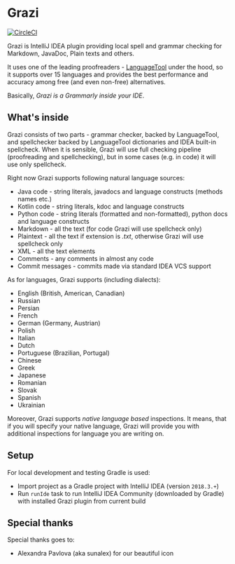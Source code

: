 # Grazi

[![CircleCI](https://circleci.com/gh/TanVD/Grazi.svg?style=svg)](https://circleci.com/gh/TanVD/Grazi)

Grazi is IntelliJ IDEA plugin providing local spell and grammar checking for Markdown, JavaDoc, Plain texts and others.

It uses one of the leading proofreaders - [LanguageTool](https://github.com/languagetool-org/languagetool)
under the hood, so it supports over 15 languages and provides the best performance and 
accuracy among free (and even non-free) alternatives.

Basically, *Grazi is a Grammarly inside your IDE*. 

## What's inside

Grazi consists of two parts - grammar checker, backed by LanguageTool, and spellchecker backed by
LanguageTool dictionaries and IDEA built-in spellcheck. When it is sensible, Grazi will use full
checking pipeline (proofreading and spellchecking), but in some cases (e.g. in code) it will 
use only spellcheck.

Right now Grazi supports following natural language sources:
* Java code - string literals, javadocs and language constructs (methods names etc.)
* Kotlin code - string literals, kdoc and language constructs
* Python code - string literals (formatted and non-formatted), python docs and language constructs
* Markdown - all the text (for code Grazi will use spellcheck only)
* Plaintext - all the text if extension is *.txt*, otherwise Grazi will use spellcheck only
* XML - all the text elements
* Comments - any comments in almost any code 
* Commit messages - commits made via standard IDEA VCS support

As for languages, Grazi supports (including dialects):
* English (British, American, Canadian)
* Russian
* Persian
* French
* German (Germany, Austrian)
* Polish
* Italian
* Dutch
* Portuguese (Brazilian, Portugal)
* Chinese
* Greek
* Japanese
* Romanian
* Slovak
* Spanish
* Ukrainian

Moreover, Grazi supports *native language based* inspections. It means, that if you will specify
your native language, Grazi will provide you with additional inspections for language you are
writing on.

## Setup

For local development and testing Gradle is used:

* Import project as a Gradle project with IntelliJ IDEA (version `2018.3.+`)
* Run `runIde` task to run IntelliJ IDEA Community (downloaded by Gradle) 
  with installed Grazi plugin from current build
  
## Special thanks
Special thanks goes to:
* Alexandra Pavlova (aka sunalex) for our beautiful icon

